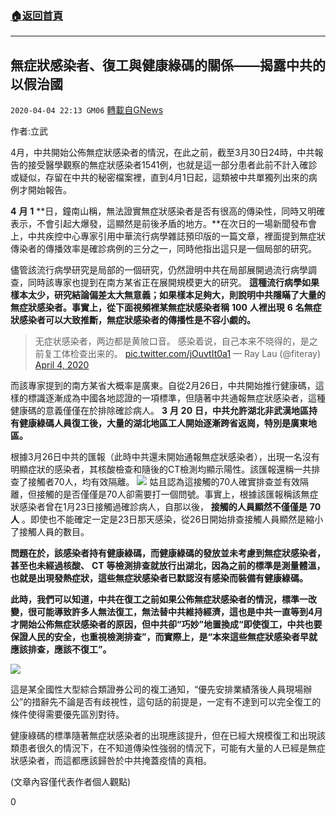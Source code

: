 ###  [:house:返回首頁](https://github.com/ourhimalayas/txt)
---

## 無症狀感染者、復工與健康綠碼的關係——揭露中共的以假治國
`2020-04-04 22:13 GM06` [轉載自GNews](https://gnews.org/zh-hant/162259/)

作者:立武

4月，中共開始公佈無症狀感染者的情況，在此之前，截至3月30日24時，中共報告的接受醫學觀察的無症狀感染者1541例，也就是這一部分患者此前不計入確診或疑似，存留在中共的秘密檔案裡，直到4月1日起，這類被中共單獨列出來的病例才開始報告。

**4** **月** **1** **日，鐘南山稱，無法證實無症狀感染者是否有很高的傳染性，同時又明確表示，不會引起大爆發，這顯然是前後矛盾的地方。**在次日的一場新聞發布會上，中共疾控中心專家引用中華流行病學雜誌預印版的一篇文章，裡面提到無症狀傳染者的傳播效率是確診病例的三分之一，同時他指出這只是一個局部的研究。

儘管該流行病學研究是局部的一個研究，仍然證明中共在局部展開過流行病學調查，同時該專家也提到在南方某省正在展開規模更大的研究。 **這種流行病學如果樣本太少，研究結論偏差太大無意義；如果樣本足夠大，則說明中共隱瞞了大量的無症狀感染者。事實上，從下面視頻裡某無症狀感染者稱** **100** **人裡出現** **6** **名無症狀感染者可以大致推斷，無症狀感染者的傳播性是不容小覷的。**

> 无症状感染者，两边都是黄陂口音。
> 感染着说，自己本来不晓得的，是之前复工体检查出来的。 [pic.twitter.com/jOuvtIt0a1](https://t.co/jOuvtIt0a1)
> — Ray Lau (@fiteray) [April 4, 2020](https://twitter.com/fiteray/status/1246375758018129920?ref_src=twsrc%5Etfw)

而該專家提到的南方某省大概率是廣東。自從2月26日，中共開始推行健康碼，這樣的標識逐漸成為中國各地認證的一項標準，但隨著中共通報無症狀感染者，這種健康碼的意義僅僅在於排除確診病人。 **3** **月** **20** **日，中共允許湖北非武漢地區持有健康綠碼人員復工後，大量的湖北地區工人開始逐漸跨省返崗，特別是廣東地區。**

根據3月26日中共的匯報（此時中共還未開始通報無症狀感染者），出現一名沒有明顯症狀的感染者，其核酸檢查和隨後的CT檢測均顯示陽性。該匯報還稱一共排查了接觸者70人，均有效隔離。
![](https://s3-ap-northeast-1.amazonaws.com/news.guo.offload.media/wp-content/uploads/2020/04/04220655/70.png)
姑且認為這接觸的70人確實排查並有效隔離，但接觸的是否僅僅是70人卻需要打一個問號。事實上，根據該匯報稱該無症狀感染者曾在1月23日接觸過確診病人，自那以後， **接觸的人員顯然不僅僅是** **70** **人** 。即使也不能確定一定是23日那天感染，從26日開始排查接觸人員顯然是縮小了接觸人員的數目。

**問題在於，該感染者持有健康綠碼，而健康綠碼的發放並未考慮到無症狀感染者，甚至也未經過核酸、** **CT** **等檢測排查就放行出湖北，因為之前的標準是測量體溫，也就是出現發熱症狀，這些無症狀感染者已默認沒有感染而裝備有健康綠碼。**

**此時，我們可以知道，中共在復工之前如果公佈無症狀感染者的情況，標準一改變，很可能導致許多人無法復工，無法替中共維持經濟，這也是中共一直等到4月才開始公佈無症狀感染者的原因，但中共卻“巧妙”地置換成“即使復工，中共也要保證人民的安全，也重視檢測排查”，而實際上，是“本來這些無症狀感染者早就應該排查，應該不復工”。**

![](https://s3-ap-northeast-1.amazonaws.com/news.guo.offload.media/wp-content/uploads/2020/04/04221027/8.jpg)

這是某全國性大型綜合類證券公司的複工通知，“優先安排業績落後人員現場辦公”的措辭先不論是否有歧視性，這句話的前提是，一定有不達到可以完全復工的條件使得需要優先區別對待。

健康綠碼的標準隨著無症狀感染者的出現應該提升，但在已經大規模復工和出現該類患者很久的情況下，在不知道傳染性強弱的情況下，可能有大量的人已經是無症狀感染者，而這都應該歸咎於中共掩蓋疫情的真相。

(文章內容僅代表作者個人觀點)

0
